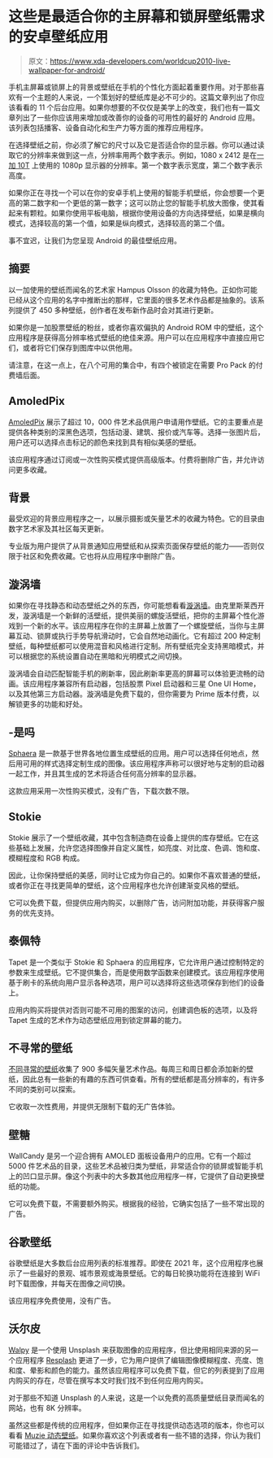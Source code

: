 # 这些是最适合你的主屏幕和锁屏壁纸需求的安卓壁纸应用

> 原文：<https://www.xda-developers.com/worldcup2010-live-wallpaper-for-android/>

手机主屏幕或锁屏上的背景或壁纸在手机的个性化方面起着重要作用。对于那些喜欢有一个主题的人来说，一个策划好的壁纸库是必不可少的。这篇文章列出了你应该看看的 11 个后台应用。如果你想要的不仅仅是美学上的改变，我们也有一篇文章列出了一些你应该用来增加或改善你的设备的可用性的最好的 Android 应用。该列表包括播客、设备自动化和生产力等方面的推荐应用程序。

在选择壁纸之前，你必须了解它的尺寸以及它是否适合你的显示器。你可以通过读取它的分辨率来做到这一点，分辨率用两个数字表示。例如，1080 x 2412 是在[一加 10T](https://www.xda-developers.com/oneplus-10t-review/) 上使用的 1080p 显示器的分辨率。第一个数字表示宽度，第二个数字表示高度。

如果你正在寻找一个可以在你的安卓手机上使用的智能手机壁纸，你会想要一个更高的第二数字和一个更低的第一数字；这可以防止您的智能手机放大图像，使其看起来有颗粒。如果你使用平板电脑，根据你使用设备的方向选择壁纸，如果是横向模式，选择较高的第一个值，如果是纵向模式，选择较高的第二个值。

事不宜迟，让我们为您呈现 Android 的最佳壁纸应用。

## 摘要

以一加使用的壁纸而闻名的艺术家 Hampus Olsson 的收藏为特色。正如你可能已经从这个应用的名字中推断出的那样，它里面的很多艺术作品都是抽象的。该系列提供了 450 多种壁纸，创作者在发布新作品时会对其进行更新。

如果你是一加股票壁纸的粉丝，或者你喜欢偏执的 Android ROM 中的壁纸，这个应用程序是获得高分辨率格式壁纸的绝佳来源。用户可以在应用程序中直接应用它们，或者将它们保存到图库中以供他用。

请注意，在这一点上，在八个可用的集合中，有四个被锁定在需要 Pro Pack 的付费墙后面。

## AmoledPix

[AmoledPix](https://play.google.com/store/apps/details?id=com.androholic.amoledpix) 展示了超过 10，000 件艺术品供用户申请用作壁纸。它的主要重点是提供各种类别的深黑色选项，包括动漫、建筑、报价或汽车等。选择一张图片后，用户还可以选择点击标记的颜色来找到具有相似美感的壁纸。

该应用程序通过订阅或一次性购买模式提供高级版本。付费将删除广告，并允许访问更多收藏。

## 背景

最受欢迎的背景应用程序之一，以展示摄影或矢量艺术的收藏为特色。它的目录由数字艺术家及其社区每天更新。

专业版为用户提供了从背景通知应用壁纸和从探索页面保存壁纸的能力——否则仅限于社区和免费收藏。它也将从应用程序中删除广告。

## 漩涡墙

如果你在寻找静态和动态壁纸之外的东西，你可能想看看[漩涡墙](https://play.google.com/store/apps/details?id=com.actionwalls.swirlwalls)。由克里斯莱西开发，漩涡墙是一个新鲜的活壁纸，提供美丽的螺旋活壁纸，把你的主屏幕个性化游戏到一个新的水平。该应用程序在你的主屏幕上放置了一个螺旋壁纸，当你与主屏幕互动、锁屏或执行手势导航滑动时，它会自然地动画化。它有超过 200 种定制壁纸，每种壁纸都可以使用混音和风格进行定制。所有壁纸完全支持黑暗模式，并可以根据您的系统设置自动在黑暗和光明模式之间切换。

漩涡墙会自动匹配智能手机的刷新率，因此刷新率更高的屏幕可以体验更流畅的动画。该应用程序兼容所有启动器，包括股票 Pixel 启动器和三星 One UI Home，以及其他第三方启动器。漩涡墙是免费下载的，但你需要为 Prime 版本付费，以解锁更多的功能和好处。

## -是吗

[Sphaera](https://play.google.com/store/apps/details?id=com.manco.sphaera_map_wallpapers) 是一款基于世界各地位置生成壁纸的应用。用户可以选择任何地点，然后用可用的样式选择定制生成的图像。该应用程序声称可以很好地与定制的启动器一起工作，并且其生成的艺术将适合任何高分辨率的显示器。

这款应用采用一次性购买模式，没有广告，下载次数不限。

## Stokie

Stokie 展示了一个壁纸收藏，其中包含制造商在设备上提供的库存壁纸。它在这些基础上发展，允许您选择图像并自定义属性，如亮度、对比度、色调、饱和度、模糊程度和 RGB 构成。

因此，让你保持壁纸的美感，同时让它成为你自己的。如果你不喜欢普通的壁纸，或者你正在寻找更简单的壁纸，这个应用程序也允许创建渐变风格的壁纸。

它可以免费下载，但提供应用内购买，以删除广告，访问附加功能，并获得客户服务的优先支持。

## 泰佩特

Tapet 是一个类似于 Stokie 和 Sphaera 的应用程序，它允许用户通过控制特定的参数来生成壁纸。它不提供集合，而是使用数学函数来创建模式。该应用程序使用基于刷卡的系统向用户显示各种选项，用户可以选择将这些选项保存到他们的设备上。

应用内购买将提供对否则可能不可用的图案的访问，创建调色板的选项，以及将 Tapet 生成的艺术作为动态壁纸应用到锁定屏幕的能力。

## 不寻常的壁纸

[不同寻常的壁纸](https://play.google.com/store/apps/details?id=com.badboy.wallun)收集了 900 多幅矢量艺术作品。每周三和周日都会添加新的壁纸，因此总有一些新的有趣的东西可供查看。所有的壁纸都是高分辨率的，有许多不同的类别可以探索。

它收取一次性费用，并提供无限制下载的无广告体验。

## 壁糖

WallCandy 是另一个迎合拥有 AMOLED 面板设备用户的应用。它有一个超过 5000 件艺术品的目录，这些艺术品被归类为壁纸，非常适合你的锁屏或智能手机上的凹口显示屏。像这个列表中的大多数其他应用程序一样，它提供了自动更换壁纸的功能。

它可以免费下载，不需要额外购买。根据我的经验，它确实包括了一些不常出现的广告。

## 谷歌壁纸

谷歌壁纸是大多数后台应用列表的标准推荐。即使在 2021 年，这个应用程序也展示了一些最好的景观、城市景观或海景壁纸。它的每日轮换功能将在连接到 WiFi 时下载图像，并每天在图像之间切换。

该应用程序免费使用，没有广告。

## 沃尔皮

[Walpy](https://play.google.com/store/apps/details?id=com.feresr.walpy) 是一个使用 Unsplash 来获取图像的应用程序，但比使用相同来源的另一个应用程序 [Resplash](https://play.google.com/store/apps/details?id=com.b_lam.resplash&hl=en_IN&gl=US) 更进了一步，它为用户提供了编辑图像模糊程度、亮度、饱和度、晕影和颜色的能力。虽然该应用程序可以免费下载，但它的列表提到了应用内购买的存在，尽管在撰写本文时我们找不到任何应用内购买。

对于那些不知道 Unsplash 的人来说，这是一个以免费的高质量壁纸目录而闻名的网站，也有 8K 分辨率。

虽然这些都是传统的应用程序，但如果你正在寻找提供动态选项的版本，你也可以看看 [Muzie 动态壁纸](https://play.google.com/store/apps/details?id=net.nurik.roman.muzei&hl=en_IN&gl=US)。如果你喜欢这个列表或者有一些不错的选择，你认为我们可能错过了，请在下面的评论中告诉我们。